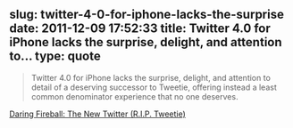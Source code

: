 slug: twitter-4-0-for-iphone-lacks-the-surprise
date: 2011-12-09 17:52:33
title: Twitter 4.0 for iPhone lacks the surprise, delight, and attention to...
type: quote
---

> Twitter 4.0 for iPhone lacks the surprise, delight, and attention to detail of a deserving successor to Tweetie, offering instead a least common denominator experience that no one deserves.

[Daring Fireball: The New Twitter (R.I.P. Tweetie)](http://daringfireball.net/2011/12/new_twitter)
